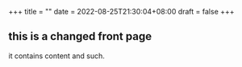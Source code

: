 +++
title =  ""
date = 2022-08-25T21:30:04+08:00
draft = false
+++

## this is a changed front page

it contains content and such. 
